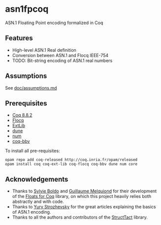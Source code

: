 # asn1fpcoq
ASN.1 Floating Point encoding formalized in Coq

## Features
* High-level ASN.1 Real definition 
* Conversion between ASN.1 and Flocq IEEE-754
* TODO: Bit-string encoding of ASN.1 real numbers
## Assumptions
See [doc/assumptions.md](https://github.com/digamma-ai/asn1fpcoq/blob/master/doc/assumptions.md)

## Prerequisites
* [Coq 8.8.2](https://coq.inria.fr/)
* [Flocq](http://flocq.gforge.inria.fr/)
* [ExtLib](https://github.com/coq-ext-lib/coq-ext-lib)
* [dune](https://github.com/ocaml/dune)
* [num](https://github.com/ocaml/num/)
* [coq-bbv](https://github.com/mit-plv/bbv)

To install all pre-requisites:

    opam repo add coq-released http://coq.inria.fr/opam/released
    opam install coq coq-ext-lib coq-flocq coq-bbv dune num core

## Acknowledgements
* Thanks to [Sylvie Boldo](https://www.lri.fr/~sboldo/) and [Guillaume Melquiond](https://www.lri.fr/~melquion/) for their development of the [Floats for Coq](http://flocq.gforge.inria.fr/) library, on which this project heavily relies both abstractly and with code.
* Thanks to [Yury Strozhevsky](https://www.strozhevsky.com/) for the great articles explaining  the basics of ASN.1 encoding.
* Thanks to all the authors and contributors of the [StructTact](https://github.com/uwplse/StructTact) library.
